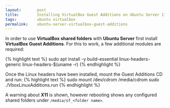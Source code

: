 ```yaml
---
layout:       post
title:        Installing VirtualBox Guest Additions on Ubuntu Server 17.10
tags:         ubuntu virtualbox
permalink:    ubuntu-server-virtualbox-guest-additions
---
```


In order to use **VirtualBox shared folders** with **Ubuntu Server** first install **VirtualBox Guest Additions**. For this to work, a few additional modules are required:

{% highlight text %}
sudo apt install -y build-essential linux-headers-generic linux-headers-$(uname -r)
{% endhighlight %}

Once the Linux headers have been installed, mount the Guest Additions CD and run:
{% highlight text %}
sudo mount /dev/cdrom /media/cdrom
sudo ./VboxLinuxAdditions.run
{% endhighlight %}

A warning about **X11** is shown, however rebooting shows any configured shared folders under `/media/sf_<folder name>`.